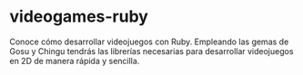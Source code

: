 videogames-ruby
===============

Conoce cómo desarrollar videojuegos con Ruby. Empleando las gemas de Gosu y Chingu tendrás las librerías necesarias para desarrollar videojuegos en 2D de manera rápida y sencilla.
